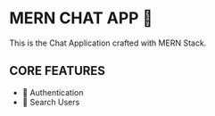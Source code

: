 # MERN CHAT APP 💬

This is the Chat Application crafted with MERN Stack.

## CORE FEATURES

- 🚀 Authentication
- 🚀 Search Users
